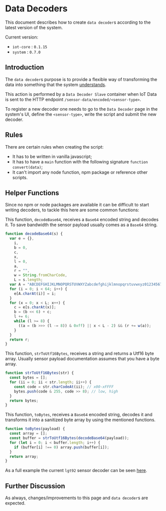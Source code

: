 # Data Decoders

This document describes how to create `data decoder`s according to the latest version of the system.

Current version:

- `iot-core` : `0.1.15`
- `system` : `0.7.0`

## Introduction

The `data decoder`s purpose is to provide a flexible way of transforming the data into something that the system [understands](../model/README.md).

This action is performed by a `Data Decoder Slave` container when IoT Data is sent to the HTTP endpoint `/sensor-data/encoded/<sensor-type>`.

To register a new decoder one needs to go to the `Data Decoder` page in the system's UI, define the `<sensor-type>`, write the script and submit the new decoder.

## Rules

There are certain rules when creating the script:

- It has to be written in vanilla javascript;
- It has to have a `main` function with the following signature `function convert(data)`;
- It can't import any node function, npm package or reference other scripts.

## Helper Functions

Since no npm or node packages are available it can be difficult to start writing decoders, to tackle this here are some common functions:

This function, `decodeBase64`, receives a `Base64` encoded string and decodes it. To save bandwidth the sensor payload usually comes as a `Base64` string.

``` js
function decodeBase64(s) {
  var e = {},
    i,
    b = 0,
    c,
    x,
    l = 0,
    a,
    r = "",
    w = String.fromCharCode,
    L = s.length;
  var A = "ABCDEFGHIJKLMNOPQRSTUVWXYZabcdefghijklmnopqrstuvwxyz0123456789+/";
  for (i = 0; i < 64; i++) {
    e[A.charAt(i)] = i;
  }
  for (x = 0; x < L; x++) {
    c = e[s.charAt(x)];
    b = (b << 6) + c;
    l += 6;
    while (l >= 8) {
      ((a = (b >>> (l -= 8)) & 0xff) || x < L - 2) && (r += w(a));
    }
  }
  return r;
}
```

This function, `strToUtf16Bytes`, receives a string and returns a Utf16 byte array. Usually sensor payload documentation assumes that you have a byte array.

``` js
function strToUtf16Bytes(str) {
  const bytes = [];
  for (ii = 0; ii < str.length; ii++) {
    const code = str.charCodeAt(ii); // x00-xFFFF
    bytes.push(code & 255, code >> 8); // low, high
  }
  return bytes;
}
```

This function, `toBytes`, receives a `Base64` encoded string, decodes it and transforms it into a sanitized byte array by using the mentioned functions.

``` js
function toBytes(payload) {
  const array = [];
  const buffer = strToUtf16Bytes(decodeBase64(payload));
  for (let i = 0; i < buffer.length; i++) {
    if (buffer[i] !== 0) array.push(buffer[i]);
  }
  return array;
}
```

As a full example the current `lgt92` sensor decoder can be seen [here](assets/lgt92.js).

## Further Discussion

As always, changes/improvements to this page and `data decoder`s are expected.
